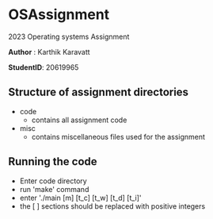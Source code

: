 # OSAssignment
2023 Operating systems Assignment

**Author** : Karthik Karavatt 

**StudentID**: 20619965

## Structure of assignment directories 
- code 
    - contains all assignment code 
- misc
    - contains miscellaneous files used for the assignment 

## Running the code 
- Enter code directory 
- run 'make' command
- enter './main [m] [t_c] [t_w] [t_d] [t_i]'
- the [ ] sections should be replaced with positive integers
